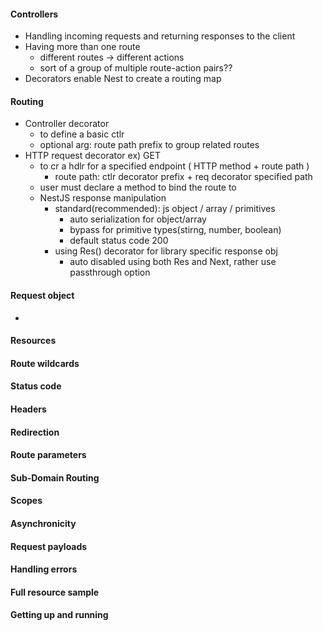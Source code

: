#### Controllers
- Handling incoming requests and returning responses to the client
- Having more than one route
  - different routes -> different actions
  - sort of a group of multiple route-action pairs??
- Decorators enable Nest to create a routing map

#### Routing
- Controller decorator
  - to define a basic ctlr
  - optional arg: route path prefix to group related routes
- HTTP request decorator ex) GET
  - to cr a hdlr for a specified endpoint ( HTTP method + route path )
    - route path: ctlr decorator prefix + req decorator specified path
  - user must declare a method to bind the route to
  - NestJS response manipulation
    - standard(recommended): js object / array / primitives
	  - auto serialization for object/array
	  - bypass for primitive types(stirng, number, boolean)
	  - default status code 200
	- using Res() decorator for library specific response obj
      - auto disabled using both Res and Next, rather use passthrough option

#### Request object
- 

#### Resources

#### Route wildcards

#### Status code

#### Headers

#### Redirection

#### Route parameters

#### Sub-Domain Routing

#### Scopes

#### Asynchronicity

#### Request payloads

#### Handling errors

#### Full resource sample

#### Getting up and running

